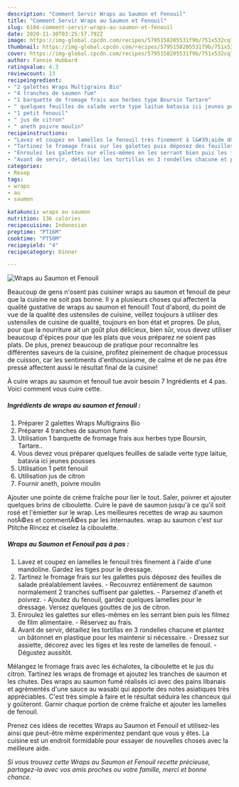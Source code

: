 ```yaml
---
description: "Comment Servir Wraps au Saumon et Fenouil"
title: "Comment Servir Wraps au Saumon et Fenouil"
slug: 6104-comment-servir-wraps-au-saumon-et-fenouil
date: 2020-11-30T03:25:57.792Z
image: https://img-global.cpcdn.com/recipes/5795158205531f9b/751x532cq70/wraps-au-saumon-et-fenouil-photo-principale-de-la-recette.jpg
thumbnail: https://img-global.cpcdn.com/recipes/5795158205531f9b/751x532cq70/wraps-au-saumon-et-fenouil-photo-principale-de-la-recette.jpg
cover: https://img-global.cpcdn.com/recipes/5795158205531f9b/751x532cq70/wraps-au-saumon-et-fenouil-photo-principale-de-la-recette.jpg
author: Fannie Hubbard
ratingvalue: 4.3
reviewcount: 13
recipeingredient:
- "2 galettes Wraps Multigrains Bio"
- "4 tranches de saumon fum"
- "1 barquette de fromage frais aux herbes type Boursin Tartare"
- " quelques feuilles de salade verte type laitue batavia ici jeunes pousses"
- "1 petit fenouil"
- " jus de citron"
- " aneth poivre moulin"
recipeinstructions:
- "Lavez et coupez en lamelles le fenouil très finement à l&#39;aide d&#39;une mandoline. Gardez les tiges pour le dressage."
- "Tartinez le fromage frais sur les galettes puis déposez des feuilles de salade préalablement lavées. Recouvrez entièrement de saumon normalement 2 tranches suffisent par galettes. Parsemez d&#39;aneth et poivrez. Ajoutez du fenouil, gardez quelques lamelles pour le dressage. Versez quelques gouttes de jus de citron."
- "Enroulez les galettes sur elles-mêmes en les serrant bien puis les filmez de film alimentaire. Réservez au frais."
- "Avant de servir, détaillez les tortillas en 3 rondelles chacune et plantez un bâtonnet en plastique pour les maintenir si nécessaire. Dressez sur assiette, décorez avec les tiges et les reste de lamelles de fenouil. Dégustez aussitôt."
categories:
- Resep
tags:
- wraps
- au
- saumon

katakunci: wraps au saumon 
nutrition: 136 calories
recipecuisine: Indonesian
preptime: "PT16M"
cooktime: "PT50M"
recipeyield: "4"
recipecategory: Dinner

---
```



![Wraps au Saumon et Fenouil](https://img-global.cpcdn.com/recipes/5795158205531f9b/751x532cq70/wraps-au-saumon-et-fenouil-photo-principale-de-la-recette.jpg)

Beaucoup de gens n'osent pas cuisiner wraps au saumon et fenouil de peur que la cuisine ne soit pas bonne. Il y a plusieurs choses qui affectent la qualité gustative de wraps au saumon et fenouil! Tout d'abord, du point de vue de la qualité des ustensiles de cuisine, veillez toujours à utiliser des ustensiles de cuisine de qualité, toujours en bon état et propres. De plus, pour que la nourriture ait un goût plus délicieux, bien sûr, vous devez utiliser beaucoup d'épices pour que les plats que vous préparez ne soient pas plats. De plus, prenez beaucoup de pratique pour reconnaître les différentes saveurs de la cuisine, profitez pleinement de chaque processus de cuisson, car les sentiments d'enthousiasme, de calme et de ne pas être pressé affectent aussi le résultat final de la cuisine!

<!--inarticleads1-->

À cuire wraps au saumon et fenouil tue avoir besoin 7 Ingrédients et 4 pas. Voici comment vous cuire cette.

##### Ingrédients de wraps au saumon et fenouil :

1. Préparer 2 galettes Wraps Multigrains Bio
1. Préparer 4 tranches de saumon fumé
1. Utilisation 1 barquette de fromage frais aux herbes type Boursin, Tartare..
1. Vous devez vous préparer  quelques feuilles de salade verte type laitue, batavia ici jeunes pousses
1. Utilisation 1 petit fenouil
1. Utilisation  jus de citron
1. Fournir  aneth, poivre moulin


Ajouter une pointe de crème fraîche pour lier le tout. Saler, poivrer et ajouter quelques brins de ciboulette. Cuire le pavé de saumon jusqu&#39;à ce qu&#39;il soit rosé et l&#39;émietter sur le wrap. Les meilleures recettes de wrap au saumon notÃ©es et commentÃ©es par les internautes. wrap au saumon c&#39;est sur Ptitche Rincez et ciselez la ciboulette. 

<!--inarticleads2-->

##### Wraps au Saumon et Fenouil pas à pas :

1. Lavez et coupez en lamelles le fenouil très finement à l&#39;aide d&#39;une mandoline. Gardez les tiges pour le dressage.
1. Tartinez le fromage frais sur les galettes puis déposez des feuilles de salade préalablement lavées. - Recouvrez entièrement de saumon normalement 2 tranches suffisent par galettes. - Parsemez d&#39;aneth et poivrez. - Ajoutez du fenouil, gardez quelques lamelles pour le dressage. Versez quelques gouttes de jus de citron.
1. Enroulez les galettes sur elles-mêmes en les serrant bien puis les filmez de film alimentaire. - Réservez au frais.
1. Avant de servir, détaillez les tortillas en 3 rondelles chacune et plantez un bâtonnet en plastique pour les maintenir si nécessaire. - Dressez sur assiette, décorez avec les tiges et les reste de lamelles de fenouil. - Dégustez aussitôt.


Mélangez le fromage frais avec les échalotes, la ciboulette et le jus du citron. Tartinez les wraps de fromage et ajoutez les tranches de saumon et les chutes. Des wraps au saumon fumé réalisés ici avec des pains libanais et agrémentés d&#39;une sauce au wasabi qui apporte des notes asiatiques très appréciables. C&#39;est très simple à faire et le résultat séduira les chanceux qui y goûteront. Garnir chaque portion de crème fraîche et ajouter les lamelles de fenouil. 

<!--inarticleads1-->

<p>
Prenez ces idées de recettes Wraps au Saumon et Fenouil et utilisez-les ainsi que peut-être même expérimentez pendant que vous y êtes. La cuisine est un endroit formidable pour essayer de nouvelles choses avec la meilleure aide.
</p>

<p>
<i>Si vous trouvez cette Wraps au Saumon et Fenouil recette précieuse, partagez-la avec vos amis proches ou votre famille, merci et bonne chance.</i>
</p>
